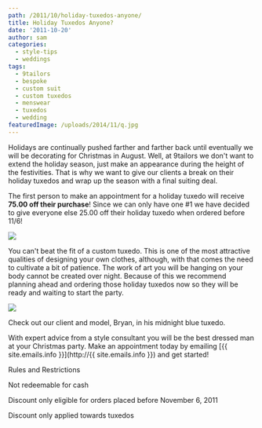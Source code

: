 ```yaml
---
path: /2011/10/holiday-tuxedos-anyone/
title: Holiday Tuxedos Anyone?
date: '2011-10-20'
author: sam
categories:
  - style-tips
  - weddings
tags:
  - 9tailors
  - bespoke
  - custom suit
  - custom tuxedos
  - menswear
  - tuxedos
  - wedding
featuredImage: /uploads/2014/11/q.jpg
---
```

Holidays are continually pushed farther and farther back until eventually we will be decorating for Christmas in August. Well, at 9tailors we don't want to extend the holiday season, just make an appearance during the height of the festivities. That is why we want to give our clients a break on their holiday tuxedos and wrap up the season with a final suiting deal.

The first person to make an appointment for a holiday tuxedo will receive **75.00 off their purchase**! Since we can only have one #1 we have decided to give everyone else 25.00 off their holiday tuxedo when ordered before 11/6!

[![](http://3.bp.blogspot.com/-d1LAVpSyXmo/TqBA-Er8l9I/AAAAAAAAA3Y/6vPjzpSiaZs/s400/9TailorsFallShoot-196.jpg)](http://3.bp.blogspot.com/-d1LAVpSyXmo/TqBA-Er8l9I/AAAAAAAAA3Y/6vPjzpSiaZs/s1600/9TailorsFallShoot-196.jpg)

You can't beat the fit of a custom tuxedo. This is one of the most attractive qualities of designing your own clothes, although, with that comes the need to cultivate a bit of patience. The work of art you will be hanging on your body cannot be created over night. Because of this we recommend planning ahead and ordering those holiday tuxedos now so they will be ready and waiting to start the party.

[![](http://4.bp.blogspot.com/-9C9xGy5FdgY/TqBBmOHVUgI/AAAAAAAAA3k/XM6HejXXi8Y/s400/9TailorsFallShoot-215.jpg)](http://4.bp.blogspot.com/-9C9xGy5FdgY/TqBBmOHVUgI/AAAAAAAAA3k/XM6HejXXi8Y/s1600/9TailorsFallShoot-215.jpg)

Check out our client and model, Bryan, in his midnight blue tuxedo.

With expert advice from a style consultant you will be the best dressed man at your Christmas party. Make an appointment today by emailing [{{ site.emails.info }}](http://{{ site.emails.info }}) and get started!

Rules and Restrictions

Not redeemable for cash

Discount only eligible for orders placed before November 6, 2011

Discount only applied towards tuxedos